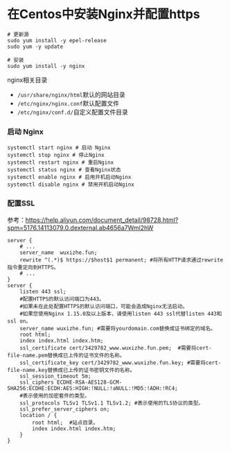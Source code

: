 # 在Centos中安装Nginx并配置https

```shell
# 更新源
sudo yum install -y epel-release
sudo yum -y update

# 安装
sudo yum install -y nginx
```

nginx相关目录

-  `/usr/share/nginx/html`默认的网站目录
- `/etc/nginx/nginx.conf`默认配置文件
- `/etc/nginx/conf.d/`自定义配置文件目录

### 启动 Nginx

```shell
systemctl start nginx # 启动 Nginx
systemctl stop nginx # 停止Nginx
systemctl restart nginx # 重启Nginx
systemctl status nginx # 查看Nginx状态
systemctl enable nginx # 启用开机启动Nginx
systemctl disable nginx # 禁用开机启动Nginx
```

### 配置SSL

参考：https://help.aliyun.com/document_detail/98728.html?spm=5176.14113079.0.dexternal.ab4656a7Wml2hW

```
server {
    # ...
    server_name  wuxizhe.fun;
    rewrite ^(.*)$ https://$host$1 permanent; #将所有HTTP请求通过rewrite指令重定向到HTTPS。
    # ...
}
server {
    listen 443 ssl;
    #配置HTTPS的默认访问端口为443。
    #如果未在此处配置HTTPS的默认访问端口，可能会造成Nginx无法启动。
    #如果您使用Nginx 1.15.0及以上版本，请使用listen 443 ssl代替listen 443和ssl on。
    server_name wuxizhe.fun; #需要将yourdomain.com替换成证书绑定的域名。
    root html;
    index index.html index.htm;
    ssl_certificate cert/3429782_www.wuxizhe.fun.pem;  #需要将cert-file-name.pem替换成已上传的证书文件的名称。
    ssl_certificate_key cert/3429782_www.wuxizhe.fun.key; #需要将cert-file-name.key替换成已上传的证书密钥文件的名称。
    ssl_session_timeout 5m;
    ssl_ciphers ECDHE-RSA-AES128-GCM-SHA256:ECDHE:ECDH:AES:HIGH:!NULL:!aNULL:!MD5:!ADH:!RC4;
    #表示使用的加密套件的类型。
    ssl_protocols TLSv1 TLSv1.1 TLSv1.2; #表示使用的TLS协议的类型。
    ssl_prefer_server_ciphers on;
    location / {
        root html;  #站点目录。
        index index.html index.htm;
    }
}
```


